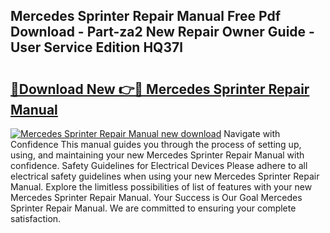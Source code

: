 ## Mercedes Sprinter Repair Manual Free Pdf Download - Part-za2 New Repair Owner Guide - User Service Edition HQ37l

# <h2><a href="http://cf25979.oget.top/?id=Mercedes+Sprinter+Repair+Manual">🔗Download New 👉🔴 Mercedes Sprinter Repair Manual</a></h2>

[![Mercedes Sprinter Repair Manual new download](https://i.imgur.com/5g1atiW.png)](http://cf25979.oget.top/?id=Mercedes+Sprinter+Repair+Manual)
Navigate with Confidence This manual guides you through the process of setting up, using, and maintaining your new Mercedes Sprinter Repair Manual with confidence. Safety Guidelines for Electrical Devices Please adhere to all electrical safety guidelines when using your new Mercedes Sprinter Repair Manual. Explore the limitless possibilities of list of features with your new Mercedes Sprinter Repair Manual. Your Success is Our Goal Mercedes Sprinter Repair Manual. We are committed to ensuring your complete satisfaction.
